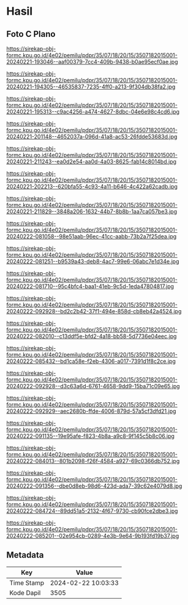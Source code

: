 # Hasil

## Foto C Plano

https://sirekap-obj-formc.kpu.go.id/4e02/pemilu/pdpr/35/07/18/20/15/3507182015001-20240221-193046--aaf00379-7cc4-409b-9438-b0ae95ecf0ae.jpg

https://sirekap-obj-formc.kpu.go.id/4e02/pemilu/pdpr/35/07/18/20/15/3507182015001-20240221-194305--46535837-7235-4ff0-a213-9f304db38fa2.jpg

https://sirekap-obj-formc.kpu.go.id/4e02/pemilu/pdpr/35/07/18/20/15/3507182015001-20240221-195313--c9ac4256-a474-4627-8dbc-04e6e98c4cd6.jpg

https://sirekap-obj-formc.kpu.go.id/4e02/pemilu/pdpr/35/07/18/20/15/3507182015001-20240221-201148--4652037a-096d-41a8-ac53-26fdde53683d.jpg

https://sirekap-obj-formc.kpu.go.id/4e02/pemilu/pdpr/35/07/18/20/15/3507182015001-20240221-211243--ea0d2e54-aa0d-4a03-8625-fab14c8014bd.jpg

https://sirekap-obj-formc.kpu.go.id/4e02/pemilu/pdpr/35/07/18/20/15/3507182015001-20240221-202213--620bfa55-4c93-4a11-b646-4c422a62cadb.jpg

https://sirekap-obj-formc.kpu.go.id/4e02/pemilu/pdpr/35/07/18/20/15/3507182015001-20240221-211829--3848a206-1632-44b7-8b8b-1aa7ca057be3.jpg

https://sirekap-obj-formc.kpu.go.id/4e02/pemilu/pdpr/35/07/18/20/15/3507182015001-20240222-081058--98e51aab-96ec-41cc-aabb-73b2a7f25dea.jpg

https://sirekap-obj-formc.kpu.go.id/4e02/pemilu/pdpr/35/07/18/20/15/3507182015001-20240222-081251--b9539a43-deb8-4ac7-99e6-06abc7e1d34e.jpg

https://sirekap-obj-formc.kpu.go.id/4e02/pemilu/pdpr/35/07/18/20/15/3507182015001-20240222-081710--95c4bfc4-baa1-41eb-9c5d-1eda47804817.jpg

https://sirekap-obj-formc.kpu.go.id/4e02/pemilu/pdpr/35/07/18/20/15/3507182015001-20240222-092928--bd2c2b42-37f1-494e-858d-cb8eb42a4524.jpg

https://sirekap-obj-formc.kpu.go.id/4e02/pemilu/pdpr/35/07/18/20/15/3507182015001-20240222-082010--c13ddf5e-bfd2-4a18-bb58-5d7736e04eec.jpg

https://sirekap-obj-formc.kpu.go.id/4e02/pemilu/pdpr/35/07/18/20/15/3507182015001-20240222-085432--bd1ca58e-f2eb-4306-a017-7391d1f8c2ce.jpg

https://sirekap-obj-formc.kpu.go.id/4e02/pemilu/pdpr/35/07/18/20/15/3507182015001-20240222-092928--d3c63a6d-6761-4658-9dd9-15ba71c09e65.jpg

https://sirekap-obj-formc.kpu.go.id/4e02/pemilu/pdpr/35/07/18/20/15/3507182015001-20240222-092929--aec2680b-ffde-4006-879d-57a5cf3dfd21.jpg

https://sirekap-obj-formc.kpu.go.id/4e02/pemilu/pdpr/35/07/18/20/15/3507182015001-20240222-091135--19e95afe-f823-4b8a-a9c8-9f145c5b8c06.jpg

https://sirekap-obj-formc.kpu.go.id/4e02/pemilu/pdpr/35/07/18/20/15/3507182015001-20240222-084013--801b2098-f26f-4584-a927-69c0366db752.jpg

https://sirekap-obj-formc.kpu.go.id/4e02/pemilu/pdpr/35/07/18/20/15/3507182015001-20240222-091356--dbe0d8eb-98d6-423d-ada7-39c62e4079d8.jpg

https://sirekap-obj-formc.kpu.go.id/4e02/pemilu/pdpr/35/07/18/20/15/3507182015001-20240222-084724--89dd51a5-2132-4f67-9730-cb90fce2dbe3.jpg

https://sirekap-obj-formc.kpu.go.id/4e02/pemilu/pdpr/35/07/18/20/15/3507182015001-20240222-085201--02e954cb-0289-4e3b-9e64-9b193fd19b37.jpg


## Metadata

| Key        | Value               |
| ---------- | ------------------- |
| Time Stamp | 2024-02-22 10:03:33 |
| Kode Dapil | 3505                |



